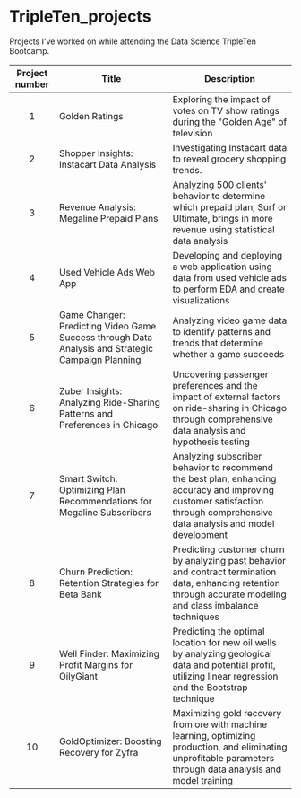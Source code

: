 # TripleTen_projects
Projects I've worked on while attending the Data Science TripleTen Bootcamp.

| Project number | Title | Description |
| :-----------: | ----------- |----------- |
| 1 | Golden Ratings | Exploring the impact of votes on TV show ratings during the "Golden Age" of television |
| 2 | Shopper Insights: Instacart Data Analysis | Investigating Instacart data to reveal grocery shopping trends.|
| 3 | Revenue Analysis: Megaline Prepaid Plans | Analyzing 500 clients' behavior to determine which prepaid plan, Surf or Ultimate, brings in more revenue using statistical data analysis |
| 4 | Used Vehicle Ads Web App | Developing and deploying a web application using data from used vehicle ads to perform EDA and create visualizations |
| 5 | Game Changer: Predicting Video Game Success through Data Analysis and Strategic Campaign Planning| Analyzing video game data to identify patterns and trends that determine whether a game succeeds |
| 6 | Zuber Insights: Analyzing Ride-Sharing Patterns and Preferences in Chicago | Uncovering passenger preferences and the impact of external factors on ride-sharing in Chicago through comprehensive data analysis and hypothesis testing |
| 7 | Smart Switch: Optimizing Plan Recommendations for Megaline Subscribers | Analyzing subscriber behavior to recommend the best plan, enhancing accuracy and improving customer satisfaction through comprehensive data analysis and model development |
| 8 | Churn Prediction: Retention Strategies for Beta Bank | Predicting customer churn by analyzing past behavior and contract termination data, enhancing retention through accurate modeling and class imbalance techniques |
| 9 | Well Finder: Maximizing Profit Margins for OilyGiant | Predicting the optimal location for new oil wells by analyzing geological data and potential profit, utilizing linear regression and the Bootstrap technique |
| 10 | GoldOptimizer: Boosting Recovery for Zyfra | Maximizing gold recovery from ore with machine learning, optimizing production, and eliminating unprofitable parameters through data analysis and model training |
